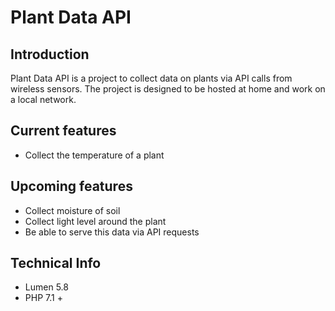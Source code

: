 # Plant Data API

## Introduction 
Plant Data API is a project to collect data on plants via API calls from wireless sensors. The project is designed to be hosted at home and work on a local network.

## Current features
- Collect the temperature of a plant

## Upcoming features
- Collect moisture of soil
- Collect light level around the plant
- Be able to serve this data via API requests

## Technical Info
- Lumen 5.8 
- PHP 7.1 + 
